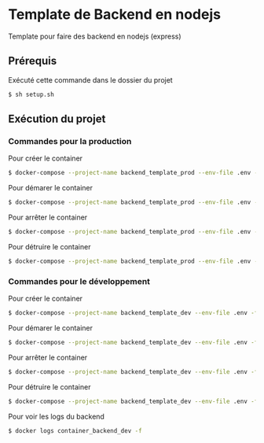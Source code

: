 # Template de Backend en nodejs

Template pour faire des backend en nodejs (express)

## Prérequis

Exécuté cette commande dans le dossier du projet

```bash
$ sh setup.sh
```

## Exécution du projet

### Commandes pour la production

Pour créer le container

```bash
$ docker-compose --project-name backend_template_prod --env-file .env -f docker-compose.prod.yml up --build -d
```

Pour démarer le container

```bash
$ docker-compose --project-name backend_template_prod --env-file .env -f docker-compose.prod.yml start
```

Pour arrêter le container

```bash
$ docker-compose --project-name backend_template_prod --env-file .env -f docker-compose.prod.yml stop
```

Pour détruire le container

```bash
$ docker-compose --project-name backend_template_prod --env-file .env -f docker-compose.prod.yml down
```

### Commandes pour le développement

Pour créer le container

```bash
$ docker-compose --project-name backend_template_dev --env-file .env -f docker-compose.dev.yml up --build -d
```

Pour démarer le container

```bash
$ docker-compose --project-name backend_template_dev --env-file .env -f docker-compose.dev.yml start
```

Pour arrêter le container

```bash
$ docker-compose --project-name backend_template_dev --env-file .env -f docker-compose.dev.yml stop
```

Pour détruire le container

```bash
$ docker-compose --project-name backend_template_dev --env-file .env -f docker-compose.dev.yml down
```

Pour voir les logs du backend

```bash
$ docker logs container_backend_dev -f
```
